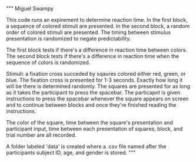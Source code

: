 """
Miguel Swampy

This code runs an expirement to determine reaction time. 
In the first block, a sequence of colored stimuli are presented.
In the second block, a random order of colored stimuli are presented.
The timing between stimulus presentation is randomized to negate predictability. 

The first block tests if there's a difference in reaction time between colors.
The second block tests if there's a difference in reaction time when the sequence of colors is randomized.

Stimuli: a fixation cross succeded by sqaures colored either red, green, or blue.
The fixation cross is presented for 1-3 seconds. Exactly how long it will be there is determined randomly.
The squares are presented for as long as it takes the participant to press the spacebar. 
The particapnt is given instructions to press the spacebar whenever the square appears on screen and to continue between blocks
and once they're finished reading the instructions. 

The color of the square, time between the square's presentation and participant input, time between each presentation of squares,
block, and trial number are all recorded. 

A folder labeled 'data' is created where a .csv file named after the participants subject ID, age, and gender is stored. 
"""
